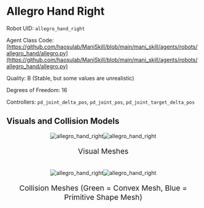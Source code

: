 <!-- THIS IS ALL GENERATED DOCUMENTATION via generate_robot_docs.py. DO NOT MODIFY THIS FILE DIRECTLY. -->

# Allegro Hand Right

Robot UID: `allegro_hand_right`

Agent Class Code: [https://github.com/haosulab/ManiSkill/blob/main/mani_skill/agents/robots/allegro_hand/allegro.py](https://github.com/haosulab/ManiSkill/blob/main/mani_skill/agents/robots/allegro_hand/allegro.py)

Quality: B (Stable, but some values are unrealistic)

Degrees of Freedom: 16

Controllers: `pd_joint_delta_pos`, `pd_joint_pos`, `pd_joint_target_delta_pos`

## Visuals and Collision Models

<div>
    <div style="max-width: 100%; display: flex; justify-content: center;">
        <img src="../_static/robot_images/allegro_hand_right/front_visual.png" style='min-width:min(50%, 100px);max-width:50%;height:auto' alt="allegro_hand_right">
        <img src="../_static/robot_images/allegro_hand_right/side_visual.png" style='min-width:min(50%, 100px);max-width:50%;height:auto' alt="allegro_hand_right">
    </div>
    <p style="text-align: center; font-size: 1.2rem;">Visual Meshes</p>
    <br/>
    <div style="max-width: 100%; display: flex; justify-content: center;">
        <img src="../_static/robot_images/allegro_hand_right/front_collision.png" style='min-width:min(50%, 100px);max-width:50%;height:auto' alt="allegro_hand_right">
        <img src="../_static/robot_images/allegro_hand_right/side_collision.png" style='min-width:min(50%, 100px);max-width:50%;height:auto' alt="allegro_hand_right">
    </div>
    <p style="text-align: center; font-size: 1.2rem;">Collision Meshes (Green = Convex Mesh, Blue = Primitive Shape Mesh)</p>
</div>
